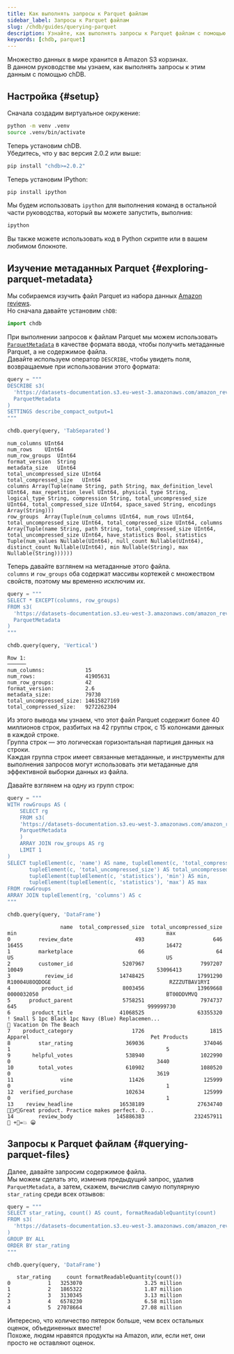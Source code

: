 ```yaml
---
title: Как выполнять запросы к Parquet файлам
sidebar_label: Запросы к Parquet файлам
slug: /chdb/guides/querying-parquet
description: Узнайте, как выполнять запросы к Parquet файлам с помощью chDB.
keywords: [chdb, parquet]
---
```


Множество данных в мире хранится в Amazon S3 корзинах.  
В данном руководстве мы узнаем, как выполнять запросы к этим данным с помощью chDB.

## Настройка {#setup}

Сначала создадим виртуальное окружение:

```bash
python -m venv .venv
source .venv/bin/activate
```

Теперь установим chDB.  
Убедитесь, что у вас версия 2.0.2 или выше:

```bash
pip install "chdb>=2.0.2"
```

Теперь установим IPython:

```bash
pip install ipython
```

Мы будем использовать `ipython` для выполнения команд в остальной части руководства, который вы можете запустить, выполнив:

```bash
ipython
```

Вы также можете использовать код в Python скрипте или в вашем любимом блокноте.

## Изучение метаданных Parquet {#exploring-parquet-metadata}

Мы собираемся изучить файл Parquet из набора данных [Amazon reviews](/getting-started/example-datasets/amazon-reviews).  
Но сначала давайте установим `chDB`:

```python
import chdb
```

При выполнении запросов к файлам Parquet мы можем использовать [`ParquetMetadata`](/interfaces/formats/ParquetMetadata) в качестве формата ввода, чтобы получить метаданные Parquet, а не содержимое файла.  
Давайте используем оператор `DESCRIBE`, чтобы увидеть поля, возвращаемые при использовании этого формата:

```python
query = """
DESCRIBE s3(
  'https://datasets-documentation.s3.eu-west-3.amazonaws.com/amazon_reviews/amazon_reviews_2015.snappy.parquet', 
  ParquetMetadata
)
SETTINGS describe_compact_output=1
"""

chdb.query(query, 'TabSeparated')
```

```text
num_columns	UInt64
num_rows	UInt64
num_row_groups	UInt64
format_version	String
metadata_size	UInt64
total_uncompressed_size	UInt64
total_compressed_size	UInt64
columns	Array(Tuple(name String, path String, max_definition_level UInt64, max_repetition_level UInt64, physical_type String, logical_type String, compression String, total_uncompressed_size UInt64, total_compressed_size UInt64, space_saved String, encodings Array(String)))
row_groups	Array(Tuple(num_columns UInt64, num_rows UInt64, total_uncompressed_size UInt64, total_compressed_size UInt64, columns Array(Tuple(name String, path String, total_compressed_size UInt64, total_uncompressed_size UInt64, have_statistics Bool, statistics Tuple(num_values Nullable(UInt64), null_count Nullable(UInt64), distinct_count Nullable(UInt64), min Nullable(String), max Nullable(String))))))
```

Теперь давайте взглянем на метаданные этого файла.  
`columns` и `row_groups` оба содержат массивы кортежей с множеством свойств, поэтому мы временно исключим их.

```python
query = """
SELECT * EXCEPT(columns, row_groups)
FROM s3(
  'https://datasets-documentation.s3.eu-west-3.amazonaws.com/amazon_reviews/amazon_reviews_2015.snappy.parquet', 
  ParquetMetadata
)
"""

chdb.query(query, 'Vertical')
```

```text
Row 1:
──────
num_columns:             15
num_rows:                41905631
num_row_groups:          42
format_version:          2.6
metadata_size:           79730
total_uncompressed_size: 14615827169
total_compressed_size:   9272262304
```

Из этого вывода мы узнаем, что этот файл Parquet содержит более 40 миллионов строк, разбитых на 42 группы строк, с 15 колонками данных в каждой строке.  
Группа строк — это логическая горизонтальная партиция данных на строки.  
Каждая группа строк имеет связанные метаданные, и инструменты для выполнения запросов могут использовать эти метаданные для эффективной выборки данных из файла.

Давайте взглянем на одну из групп строк:

```python
query = """
WITH rowGroups AS (
    SELECT rg
    FROM s3(
    'https://datasets-documentation.s3.eu-west-3.amazonaws.com/amazon_reviews/amazon_reviews_2015.snappy.parquet',
    ParquetMetadata
    )
    ARRAY JOIN row_groups AS rg
    LIMIT 1
)
SELECT tupleElement(c, 'name') AS name, tupleElement(c, 'total_compressed_size') AS total_compressed_size, 
       tupleElement(c, 'total_uncompressed_size') AS total_uncompressed_size,
       tupleElement(tupleElement(c, 'statistics'), 'min') AS min,
       tupleElement(tupleElement(c, 'statistics'), 'max') AS max
FROM rowGroups
ARRAY JOIN tupleElement(rg, 'columns') AS c
"""

chdb.query(query, 'DataFrame')
```

```text
                 name  total_compressed_size  total_uncompressed_size                                                min                                                max
0         review_date                    493                      646                                              16455                                              16472
1         marketplace                     66                       64                                                 US                                                 US
2         customer_id                5207967                  7997207                                              10049                                           53096413
3           review_id               14748425                 17991290                                     R10004U8OQDOGE                                      RZZZUTBAV1RYI
4          product_id                8003456                 13969668                                         0000032050                                         BT00DDVMVQ
5      product_parent                5758251                  7974737                                                645                                          999999730
6       product_title               41068525                 63355320  ! Small S 1pc Black 1pc Navy (Blue) Replacemen...                            🌴 Vacation On The Beach
7    product_category                   1726                     1815                                            Apparel                                       Pet Products
8         star_rating                 369036                   374046                                                  1                                                  5
9       helpful_votes                 538940                  1022990                                                  0                                               3440
10        total_votes                 610902                  1080520                                                  0                                               3619
11               vine                  11426                   125999                                                  0                                                  1
12  verified_purchase                 102634                   125999                                                  0                                                  1
13    review_headline               16538189                 27634740                                                     🤹🏽‍♂️🎤Great product. Practice makes perfect. D...
14        review_body              145886383                232457911                                                                                              🚅 +🐧=💥 😀
```

## Запросы к Parquet файлам {#querying-parquet-files}

Далее, давайте запросим содержимое файла.  
Мы можем сделать это, изменив предыдущий запрос, удалив `ParquetMetadata`, а затем, скажем, вычислив самую популярную `star_rating` среди всех отзывов:

```python
query = """
SELECT star_rating, count() AS count, formatReadableQuantity(count)
FROM s3(
  'https://datasets-documentation.s3.eu-west-3.amazonaws.com/amazon_reviews/amazon_reviews_2015.snappy.parquet'
)
GROUP BY ALL
ORDER BY star_rating
"""

chdb.query(query, 'DataFrame')
```

```text
   star_rating     count formatReadableQuantity(count())
0            1   3253070                    3.25 million
1            2   1865322                    1.87 million
2            3   3130345                    3.13 million
3            4   6578230                    6.58 million
4            5  27078664                   27.08 million
```

Интересно, что количество пятерок больше, чем всех остальных оценок, объединенных вместе!  
Похоже, людям нравятся продукты на Amazon, или, если нет, они просто не оставляют оценок.
